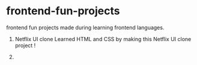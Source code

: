 # frontend-fun-projects
frontend fun projects made during learning frontend languages.


1) Netflix UI clone
   Learned HTML and CSS by making this Netflix UI clone project !

2)
